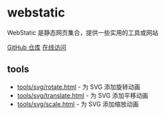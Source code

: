 # webstatic

WebStatic 是静态网页集合，提供一些实用的工具或网站

[GitHub 仓库](https://github.com/hoshyo/webstatic)
[在线访问](https://webstatic.hoshyo.com)

## tools
- [tools/svg/rotate.html](/tools/svg/rotate.html) - 为 SVG 添加旋转动画
- [tools/svg/translate.html](/tools/svg/rotate.html) - 为 SVG 添加平移动画
- [tools/svg/scale.html](/tools/svg/scale.html) - 为 SVG 添加缩放动画
